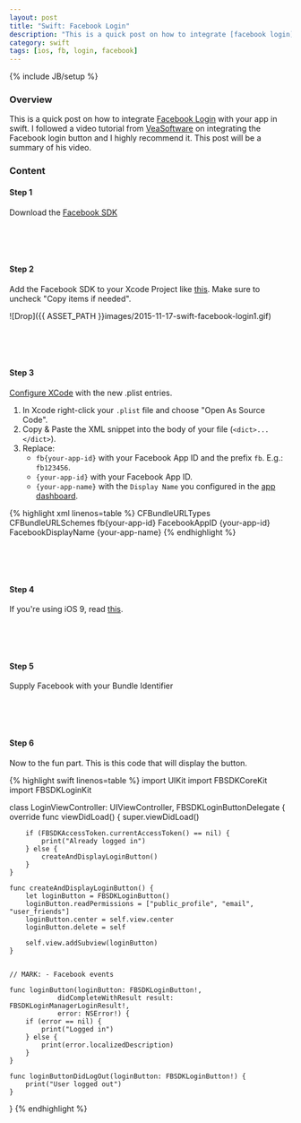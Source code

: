 ```yaml
---
layout: post
title: "Swift: Facebook Login"
description: "This is a quick post on how to integrate [facebook login](https://developers.facebook.com/docs/ios/getting-started/) with your app in swift. I followed a video tutorial from [VeaSoftware](https://www.veasoftware.com/tutorials/2015/6/11/facebook-login-in-swift-xcode-63-ios-83-tutorial) on integrating the Facebook login button and I highly recommend it. This post will be a summary of his video. "
category: swift
tags: [ios, fb, login, facebook]
---
```

{% include JB/setup %}

<!-- Overview -->
<h3>Overview</h3>

This is a quick post on how to integrate [Facebook Login](https://developers.facebook.com/docs/ios/getting-started/) with your app in swift. I followed a video tutorial from [VeaSoftware](https://www.veasoftware.com/tutorials/2015/6/11/facebook-login-in-swift-xcode-63-ios-83-tutorial) on integrating the Facebook login button and I highly recommend it. This post will be a summary of his video. 

<!-- Content -->
<h3>Content</h3>

<!-- Step 1 -->
<h4>Step 1</h4>

Download the [Facebook SDK](https://origincache.facebook.com/developers/resources/?id=facebook-ios-sdk-current.zip)



<br /><br /><br />
<!-- Step 2 -->
<h4>Step 2</h4>

Add the Facebook SDK to your Xcode Project like [this](https://developers.facebook.com/docs/ios/getting-started/#addSDK). Make sure to uncheck "Copy items if needed".

![Drop]({{ ASSET_PATH }}images/2015-11-17-swift-facebook-login1.gif)


<br /><br /><br />
<!-- Step 3 -->
<h4>Step 3</h4>

[Configure XCode](https://developers.facebook.com/docs/ios/getting-started/#xcode) with the new .plist entries.

1. In Xcode right-click your `.plist` file and choose "Open As Source Code".
2. Copy & Paste the XML snippet into the body of your file (`<dict>...</dict>`).
3. Replace:
    - `fb{your-app-id}` with your Facebook App ID and the prefix `fb`. E.g.: `fb123456`.
    - `{your-app-id}` with your Facebook App ID.
    - `{your-app-name}` with the `Display Name` you configured in the [app dashboard](https://developers.facebook.com/apps).

<!-- Code _______________________________________-->
{% highlight xml linenos=table  %}
<key>CFBundleURLTypes</key>
<array>
  <dict>
    <key>CFBundleURLSchemes</key>
    <array>
      <string>fb{your-app-id}</string>
    </array>
  </dict>
</array>
<key>FacebookAppID</key>
<string>{your-app-id}</string>
<key>FacebookDisplayName</key>
<string>{your-app-name}</string>
{% endhighlight %}
<!-- /Code ^^^^^^^^^^^^^^^^^^^^^^^^^^^^^^^^^^^^^^-->



<br /><br /><br />
<!-- Step 4 -->
<h4>Step 4</h4>

If you're using iOS 9, read [this](https://developers.facebook.com/docs/ios/ios9).



<br /><br /><br />
<!-- Step 5 -->
<h4>Step 5</h4>

Supply Facebook with your Bundle Identifier



<br /><br /><br />
<!-- Step 6 -->
<h4>Step 6</h4>

Now to the fun part. This is this code that will display the button.

<!-- Code _______________________________________-->
{% highlight swift linenos=table  %}
import UIKit
import FBSDKCoreKit
import FBSDKLoginKit

class LoginViewController: UIViewController, FBSDKLoginButtonDelegate {
    override func viewDidLoad() {
        super.viewDidLoad()

        if (FBSDKAccessToken.currentAccessToken() == nil) {
            print("Already logged in")
        } else {
            createAndDisplayLoginButton()    
        }
    }

    func createAndDisplayLoginButton() {
        let loginButton = FBSDKLoginButton()
        loginButton.readPermissions = ["public_profile", "email", "user_friends"]
        loginButton.center = self.view.center
        loginButton.delete = self

        self.view.addSubview(loginButton)
    }


    // MARK: - Facebook events

    func loginButton(loginButton: FBSDKLoginButton!, 
                didCompleteWithResult result: FBSDKLoginManagerLoginResult!, 
                error: NSError!) {
        if (error == nil) {
            print("Logged in")
        } else {
            print(error.localizedDescription)
        }
    }

    func loginButtonDidLogOut(loginButton: FBSDKLoginButton!) {
        print("User logged out")
    }
}
{% endhighlight %}
<!-- /Code ^^^^^^^^^^^^^^^^^^^^^^^^^^^^^^^^^^^^^^-->
